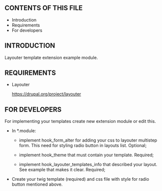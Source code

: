 CONTENTS OF THIS FILE
---------------------

 * Introduction
 * Requirements
 * For developers

INTRODUCTION
------------

  Layouter template extension example module.

REQUIREMENTS
------------

  * Layouter

    https://drupal.org/project/layouter

FOR DEVELOPERS
--------------

  For implementing your templates create new extension module or edit this.

  * In *.module:

    - implement hook_form_alter for adding your css to layouter multistep form.
      This need for styling radio button in layouts list. Optional;

    - implement hook_theme that must contain your template. Required;

    - implement hook_layouter_templates_info that described your layout.
      See example that makes it clear. Required;

  * Create your twig template (required) and css file with style for radio
    button mentioned above.
